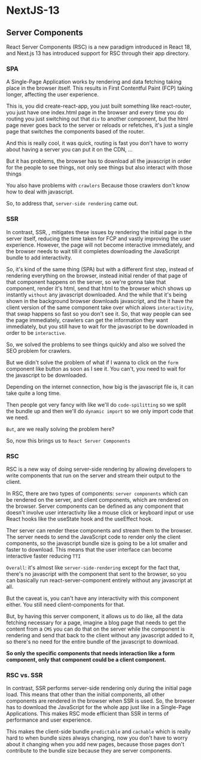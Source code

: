 # NextJS-13

## Server Components

React Server Components (RSC) is a new paradigm introduced in React 18, and Next.js 13 has introduced support for RSC through their app directory.




### SPA

A Single-Page Application works by rendering and data fetching taking place in the browser itself. This results in First Contentful Paint (FCP) taking longer, affecting the user experience.

This is, you did create-react-app, you just built something like react-router, you just have one index.html page in the browser and every time you do routing you just switching out that `div` to another component, but the html page never goes back to the server or reloads or refetches, it's just a single page that switches the components based of the router.

And this is really cool, it was quick, routing is fast you don't have to worry about having a server you can put it on the CDN, ...

But it has problems, the browser has to download all the javascript in order for the people to see things, not only see things but also interact with those things

You also have problems with `crawlers` Because those crawlers don't know how to deal with javascript.

So, to address that, `server-side rendering` came out.





### SSR

In contrast, SSR, , mitigates these issues by rendering the initial page in the server itself, reducing the time taken for FCP and vastly improving the user experience. However, the page will not become interactive immediately, and the browser needs to wait till it completes downloading the JavaScript bundle to add interactivity.

So, it's kind of the same thing (SPA) but with a different first step, instead of rendering everything on the browser, instead initial render of that page of that component happens on the server, so we're gonna take that component, render it's html, send that html to the browser which shows up instantly `without` any javascript downloaded. And the while that it's being shown in the background browser downloads javascript, and the it have the client version of the same component take over which alows `interactivity`, that swap happens so fast so you don't see it. So, that way people can see the page immediately, crawlers can get the information they want immediately, but you still have to wait for the javascript to be downloaded in order to be `interactive`.

So, we solved the problems to see things quickly and also we solved the SEO problem for crawlers.

But we didn't solve the problem of what if I wanna to click on the `form` component like button as soon as I see it. You can't, you need to wait for the javascript to be downloaded.

Depending on the internet connection, how big is the javascript file is, it can take quite a long time.

Then people got very fancy with like we'll do `code-spilitting` so we split the bundle up and then we'll do `dynamic import` so we only import code that we need.

`But`, are we really solving the problem here? 

So, now this brings us to `React Server Components`




### RSC

RSC is a new way of doing server-side rendering by allowing developers to write components that run on the server and stream their output to the client.

In RSC, there are two types of components: `server components` which can be rendered on the server, and client components, which are rendered on the browser. Server components can be defined as any component that doesn't involve user interactivity like a mouse click or keyboard input or use React hooks like the useState hook and the useEffect hook.

Ther server can render these components and stream them to the browser. The server needs to send the JavaScript code to render only the client components, so the javascript bundle size is going to be a lot smaller and faster to download. This means that the user interface can become interactive faster reducing `TTI`

`Overall`: it's almost like `server-side-rendering` except for the fact that, there's no javascript with the component that sent to the browser, so you can basically run react-server-component entirely without any javascript at all.

But the caveat is, you can't have any interactivity with this component either. You still need client-components for that.

But, by having this server component,  it allows us to do like, all the data fetching necessary for a page, imagine a blog page that needs to get the content from a `CMS` you can do that on the server while the component is rendering and send that back to the client without any javascript added to it, so there's no need for the entire bundle of the javascript to download.

**So only the specific components that needs interaction like a form component, only that component could be a client component.**



### RSC vs. SSR

In contrast, SSR performs server-side rendering only during the initial page load. This means that other than the initial components, all other components are rendered in the browser when SSR is used. So, the browser has to download the JavaScript for the whole app just like in a Single-Page Applications. This makes RSC mode efficient than SSR in terms of performance and user experience.

This makes the client-side bundle `predictable` and `cachable` which is really hard to when bundle sizes always changing, now you don't have to worry about it changing when you add new pages, because those pages don't contribute to the bundle size because they are server components.
